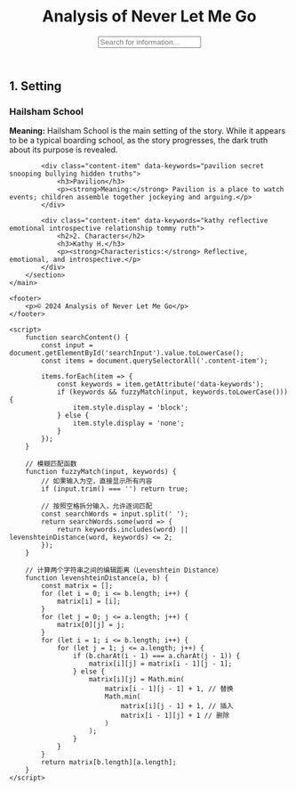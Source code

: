 <html lang="en">
<head>
    <meta charset="UTF-8">
    <meta name="viewport" content="width=device-width, initial-scale=1.0">
    <title>Analysis of Never Let Me Go</title>
    <link rel="stylesheet" href="style.css">
</head>
<body>
    <header>
        <h1>Analysis of Never Let Me Go</h1>
        <input type="text" id="searchInput" onkeyup="searchContent()" placeholder="Search for information...">
    </header>
    <main>
        <section id="content">
            <div class="content-item" data-keywords="hailsham school setting protection helplessness death">
                <h2>1. Setting</h2>
                <h3>Hailsham School</h3>
                <p><strong>Meaning:</strong> Hailsham School is the main setting of the story. While it appears to be a typical boarding school, as the story progresses, the dark truth about its purpose is revealed.</p>
            </div>
            
            <div class="content-item" data-keywords="pavilion secret snooping bullying hidden truths">
                <h3>Pavilion</h3>
                <p><strong>Meaning:</strong> Pavilion is a place to watch events; children assemble together jockeying and arguing.</p>
            </div>

            <div class="content-item" data-keywords="kathy reflective emotional introspective relationship tommy ruth">
                <h2>2. Characters</h2>
                <h3>Kathy H.</h3>
                <p><strong>Characteristics:</strong> Reflective, emotional, and introspective.</p>
            </div>
        </section>
    </main>

    <footer>
        <p>© 2024 Analysis of Never Let Me Go</p>
    </footer>

    <script>
        function searchContent() {
            const input = document.getElementById('searchInput').value.toLowerCase();
            const items = document.querySelectorAll('.content-item');

            items.forEach(item => {
                const keywords = item.getAttribute('data-keywords');
                if (keywords && fuzzyMatch(input, keywords.toLowerCase())) {
                    item.style.display = 'block';
                } else {
                    item.style.display = 'none';
                }
            });
        }

        // 模糊匹配函数
        function fuzzyMatch(input, keywords) {
            // 如果输入为空，直接显示所有内容
            if (input.trim() === '') return true;

            // 按照空格拆分输入，允许逐词匹配
            const searchWords = input.split(' ');
            return searchWords.some(word => {
                return keywords.includes(word) || levenshteinDistance(word, keywords) <= 2;
            });
        }

        // 计算两个字符串之间的编辑距离（Levenshtein Distance）
        function levenshteinDistance(a, b) {
            const matrix = [];
            for (let i = 0; i <= b.length; i++) {
                matrix[i] = [i];
            }
            for (let j = 0; j <= a.length; j++) {
                matrix[0][j] = j;
            }
            for (let i = 1; i <= b.length; i++) {
                for (let j = 1; j <= a.length; j++) {
                    if (b.charAt(i - 1) === a.charAt(j - 1)) {
                        matrix[i][j] = matrix[i - 1][j - 1];
                    } else {
                        matrix[i][j] = Math.min(
                            matrix[i - 1][j - 1] + 1, // 替换
                            Math.min(
                                matrix[i][j - 1] + 1, // 插入
                                matrix[i - 1][j] + 1 // 删除
                            )
                        );
                    }
                }
            }
            return matrix[b.length][a.length];
        }
    </script>
</body>
</html>
